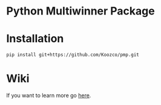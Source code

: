 # Python Multiwinner Package

# Installation
`pip install git+https://github.com/Koozco/pmp.git`

# Wiki

If you want to learn more go [here](https://github.com/Koozco/pmp/wiki).
